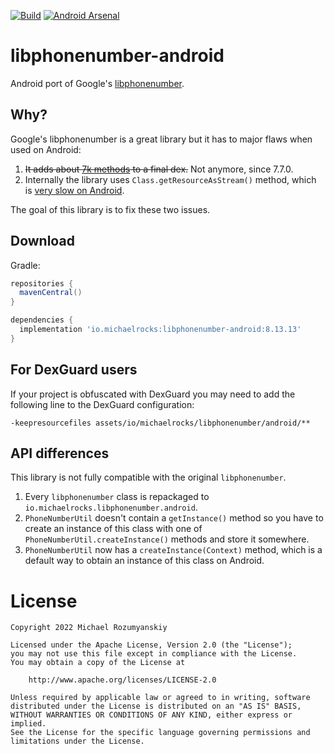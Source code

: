 [![Build](https://github.com/MichaelRocks/libphonenumber-android/actions/workflows/build.yml/badge.svg)](https://github.com/MichaelRocks/libphonenumber-android/actions/workflows/build.yml)
[![Android Arsenal](https://img.shields.io/badge/Android%20Arsenal-libphonenumber--android-brightgreen.svg?style=flat)](http://android-arsenal.com/details/1/3676)

libphonenumber-android
======================
Android port of Google's [libphonenumber][1].

Why?
----
Google's libphonenumber is a great library but it has to major flaws when used on Android:
 1. ~~It adds about [7k methods][2] to a final dex.~~ Not anymore, since 7.7.0.
 2. Internally the library uses `Class.getResourceAsStream()` method,
 which is [very slow on Android][3].

The goal of this library is to fix these two issues.

Download
--------
Gradle:
```groovy
repositories {
  mavenCentral()
}

dependencies {
  implementation 'io.michaelrocks:libphonenumber-android:8.13.13'
}
```

For DexGuard users
------------------
If your project is obfuscated with DexGuard you may need to add the following line to the
DexGuard configuration:
```
-keepresourcefiles assets/io/michaelrocks/libphonenumber/android/**
```

API differences
---------------
This library is not fully compatible with the original `libphonenumber`.
 1. Every `libphonenumber` class is repackaged to 
 `io.michaelrocks.libphonenumber.android`.
 2. `PhoneNumberUtil` doesn't contain a `getInstance()` method so you
 have to create an instance of this class with one of 
 `PhoneNumberUtil.createInstance()` methods and store it somewhere.
 3. `PhoneNumberUtil` now has a `createInstance(Context)` method, which
 is a default way to obtain an instance of this class on Android.

License
=======
    Copyright 2022 Michael Rozumyanskiy

    Licensed under the Apache License, Version 2.0 (the "License");
    you may not use this file except in compliance with the License.
    You may obtain a copy of the License at

        http://www.apache.org/licenses/LICENSE-2.0

    Unless required by applicable law or agreed to in writing, software
    distributed under the License is distributed on an "AS IS" BASIS,
    WITHOUT WARRANTIES OR CONDITIONS OF ANY KIND, either express or implied.
    See the License for the specific language governing permissions and
    limitations under the License.

 [1]: https://github.com/googlei18n/libphonenumber
 [2]: http://www.methodscount.com/?lib=com.googlecode.libphonenumber%3Alibphonenumber%3A8.13.13
 [3]: http://blog.nimbledroid.com/2016/04/06/slow-ClassLoader.getResourceAsStream.html

